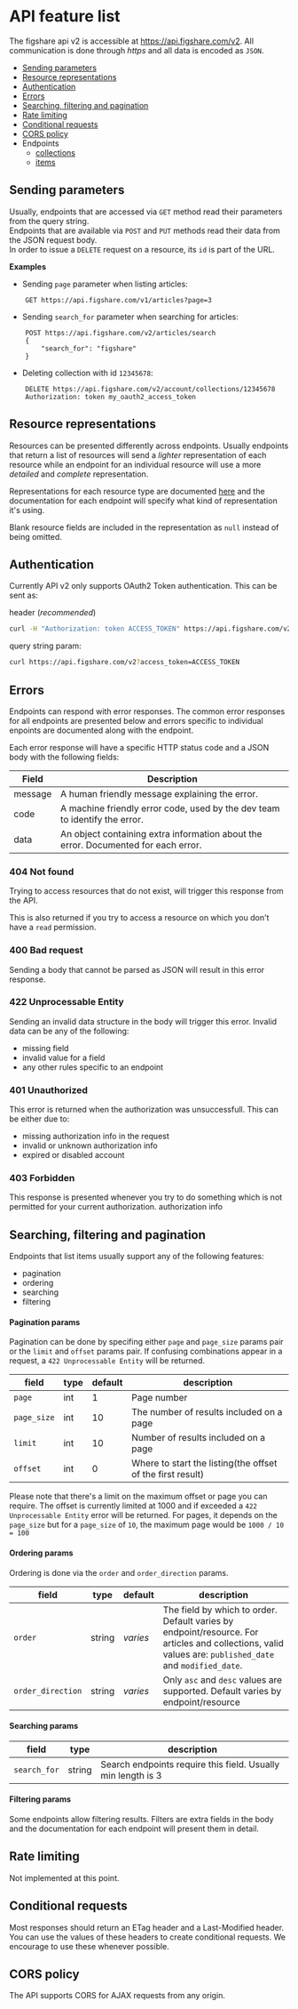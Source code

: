 # API feature list

The figshare api v2 is accessible at https://api.figshare.com/v2. All
communication is done through *https* and all data is encoded as `JSON`.

* [Sending parameters](#sending-parameters)
* [Resource representations](#resource-representations)
* [Authentication](#authentication)
* [Errors](#errors)
* [Searching, filtering and pagination](#searching-filtering-and-pagination)
* [Rate limiting](#rate-limiting)
* [Conditional requests](#conditional-requests)
* [CORS policy](#cors-policy)
* Endpoints
  - [collections](collections.md)
  - [items](articles.md)


## Sending parameters

Usually, endpoints that are accessed via `GET` method read their parameters 
from the query string.  
Endpoints that are available via `POST` and `PUT` methods read their data
from the JSON request body.  
In order to issue a `DELETE` request on a resource, its `id` is part of the URL.

**Examples**

* Sending `page` parameter when listing articles:
```
    GET https://api.figshare.com/v1/articles?page=3
```
* Sending `search_for` parameter when searching for articles:
```
    POST https://api.figshare.com/v2/articles/search
    {
        "search_for": "figshare"
    }
```
* Deleting collection with id `12345678`:
```
    DELETE https://api.figshare.com/v2/account/collections/12345678
    Authorization: token my_oauth2_access_token
```

## Resource representations

Resources can be presented differently across endpoints. Usually
endpoints that return a list of resources will send a _lighter_
representation of each resource while an endpoint for an individual
resource will use a more _detailed_ and _complete_ representation.

Representations for each resource type are documented [here](https://github.com/figshare/user_documentation/tree/master/APIv2/presenters) and the
documentation for each endpoint will specify what kind of representation
it's using.

Blank resource fields are included in the representation as `null` instead
of being omitted.


## Authentication

Currently API v2 only supports OAuth2 Token authentication. This can be
sent as:

header (_recommended_)

```bash
curl -H "Authorization: token ACCESS_TOKEN" https://api.figshare.com/v2
```

query string param:

```bash
curl https://api.figshare.com/v2?access_token=ACCESS_TOKEN
```

## Errors

Endpoints can respond with error responses. The common error responses
for all endpoints are presented below and errors specific to individual
enpoints are documented along with the endpoint.

Each error response will have a specific HTTP status code and a JSON
body with the following fields:


|Field|Description|
|-----|-----------|
|message|A human friendly message explaining the error.|
|code|A machine friendly error code, used by the dev team to identify the error.|
|data|An object containing extra information about the error. Documented for each error.|


### 404 Not found

Trying to access resources that do not exist, will trigger this response
from the API.

This is also returned if you try to access a resource on which you don't
have a `read` permission.


### 400 Bad request

Sending a body that cannot be parsed as JSON will result in  this error
response.


### 422 Unprocessable Entity

Sending an invalid data structure in the body will trigger this error.
Invalid data can be any of the following:

* missing field
* invalid value for a field
* any other rules specific to an endpoint


### 401 Unauthorized

This error is returned when the authorization was unsuccessfull. This can
be either due to:

* missing authorization info in the request
* invalid or unknown authorization info
* expired or disabled account


### 403 Forbidden

This response is presented whenever you try to do something which is not
permitted for your current authorization.
authorization info


## Searching, filtering and pagination

Endpoints that list items usually support any of the following features:

* pagination
* ordering
* searching
* filtering


#### Pagination params

Pagination can be done by specifing either `page` and `page_size` params
pair or the `limit` and `offset` params pair. If confusing combinations
appear in a request, a `422 Unprocessable Entity` will be returned.

|field|type|default|description|
|-----|----|-------|-----------|
|`page`|int|1|Page number|
|`page_size`|int|10|The number of results included on a page|
|`limit`|int|10|Number of results included on a page|
|`offset`|int|0|Where to start the listing(the offset of the first result)|

Please note that there's a limit on the maximum offset or page you can require.
The offset is currently limited at 1000 and if exceeded a `422 Unprocessable
Entity` error will be returned. For pages, it depends on the `page_size`
but for a `page_size` of `10`, the maximum page would be `1000 / 10 = 100`

#### Ordering params

Ordering is done via the `order` and `order_direction` params.

|field|type|default|description|
|-----|----|-------|-----------|
|`order`|string|_varies_|The field by which to order. Default varies by endpoint/resource. For articles and collections, valid values are: `published_date` and `modified_date`.|
|`order_direction`|string|_varies_|Only `asc` and `desc` values are supported. Default varies by endpoint/resource|

#### Searching params

|field|type|description|
|-----|----|-----------|
|`search_for`|string|Search endpoints require this field.  Usually min length is 3|

#### Filtering params

Some endpoints allow filtering results. Filters are extra fields in the
body and the documentation for each endpoint will present them in detail.


## Rate limiting

Not implemented at this point.


## Conditional requests

Most responses should return an ETag header and a Last-Modified header.
You can use the values of these headers to create conditional requests.
We encourage  to use these whenever possible.


## CORS policy

The API supports CORS for AJAX requests from any origin.



